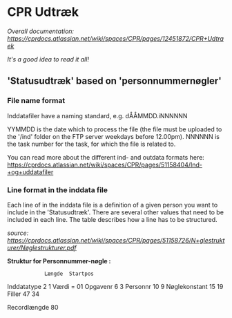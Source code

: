 # CPR Udtræk

*Overall documentation: https://cprdocs.atlassian.net/wiki/spaces/CPR/pages/12451872/CPR+Udtraek*

*It's a good idea to read it all!*

## 'Statusudtræk' based on 'personnummernøgler'

### File name format

Inddatafiler have a naming standard, e.g. dÅÅMMDD.iNNNNNN

YYMMDD is the date which to process the file (the file must be uploaded to the '/ind' folder on the FTP server weekdays before 12.00pm).
NNNNNN is the task number for the task, for which the file is related to.

You can read more about the different ind- and outdata formats here: https://cprdocs.atlassian.net/wiki/spaces/CPR/pages/51158404/Ind-+og+uddatafiler

### Line format in the inddata file

Each line of in the inddata file is a definition of a given person you want to include in the 'Statusudtræk'.
There are several other values that need to be included in each line. The table describes how a line has to be structured.

*source: https://cprdocs.atlassian.net/wiki/spaces/CPR/pages/51158726/N+glestrukturer/Nøglestrukturer.pdf*

**Struktur for Personnummer-nøgle :**

                Længde  Startpos
Inddatatype     2       1           Værdi = 01
Opgavenr        6       3
Personnr        10      9
Nøglekonstant   15      19
Filler          47      34

Recordlængde    80


